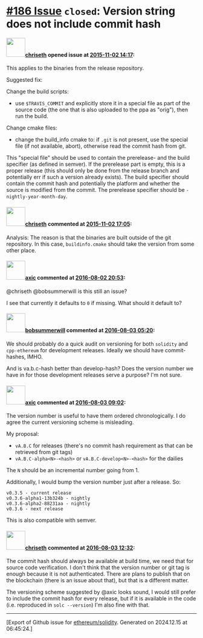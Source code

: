 # [\#186 Issue](https://github.com/ethereum/solidity/issues/186) `closed`: Version string does not include commit hash

#### <img src="https://avatars.githubusercontent.com/u/9073706?v=4" width="50">[chriseth](https://github.com/chriseth) opened issue at [2015-11-02 14:17](https://github.com/ethereum/solidity/issues/186):

This applies to the binaries from the release repository.

Suggested fix:

Change the build scripts:
- use `$TRAVIS_COMMIT` and explicitly store it in a special file as part of the source code (the one that is also uploaded to the ppa as "orig"), then run the build.

Change cmake files:
- change the build_info cmake to: if `.git` is not present, use the special file (if not available, abort), otherwise read the commit hash from git.

This "special file" should be used to contain the prerelease- and the build specifier (as defined in semver). If the prerelease part is empty, this is a proper release (this should only be done from the release branch and potentially err if such a version already exists). The build specifier should contain the commit hash and potentially the platform and whether the source is modified from the commit. The prerelease specifier should be `-nightly-year-month-day`.


#### <img src="https://avatars.githubusercontent.com/u/9073706?v=4" width="50">[chriseth](https://github.com/chriseth) commented at [2015-11-02 17:05](https://github.com/ethereum/solidity/issues/186#issuecomment-153084335):

Analysis: The reason is that the binaries are built outside of the git repository. In this case, `buildinfo.cmake` should take the version from some other place.

#### <img src="https://avatars.githubusercontent.com/u/20340?v=4" width="50">[axic](https://github.com/axic) commented at [2016-08-02 20:53](https://github.com/ethereum/solidity/issues/186#issuecomment-237039979):

@chriseth @bobsummerwill is this still an issue?

I see that currently it defaults to `0` if missing. What should it default to?

#### <img src="https://avatars.githubusercontent.com/u/3788156?u=f379551fa667ddb096e1ea2ef248d16e7461b1c3&v=4" width="50">[bobsummerwill](https://github.com/bobsummerwill) commented at [2016-08-03 05:20](https://github.com/ethereum/solidity/issues/186#issuecomment-237142351):

We should probably do a quick audit on versioning for both `solidity` and `cpp-ethereum` for development releases.   Ideally we should have commit-hashes, IMHO.

And is va.b.c-hash better than develop-hash?    Does the version number we have in for those development releases serve a purpose?  I'm not sure.

#### <img src="https://avatars.githubusercontent.com/u/20340?v=4" width="50">[axic](https://github.com/axic) commented at [2016-08-03 09:02](https://github.com/ethereum/solidity/issues/186#issuecomment-237183183):

The version number is useful to have them ordered chronologically.  I do agree the current versioning scheme is misleading.

My proposal:
- `vA.B.C` for releases (there's no commit hash requirement as that can be retrieved from git tags)
- `vA.B.C-alpha<N>-<hash>` or `vA.B.C-develop<N>-<hash>` for the dailies

The `N` should be an incremental number going from 1.

Additionally, I would bump the version number just after a release. So:

```
v0.3.5 - current release
v0.3.6-alpha1-13b324b - nightly
v0.3.6-alpha2-88231aa - nightly
v0.3.6 - next release
```

This is also compatible with semver.

#### <img src="https://avatars.githubusercontent.com/u/9073706?v=4" width="50">[chriseth](https://github.com/chriseth) commented at [2016-08-03 12:32](https://github.com/ethereum/solidity/issues/186#issuecomment-237224105):

The commit hash should always be available at build time, we need that for source code verification. I don't think that the version number or git tag is enough because it is not authenticated. There are plans to publish that on the blockchain (there is an issue about that), but that is a different matter.

The versioning scheme suggested by @axic looks sound, I would still prefer to include the commit hash for every release, but if it is available in the code (i.e. reproduced in `solc --version`) I'm also fine with that.


-------------------------------------------------------------------------------



[Export of Github issue for [ethereum/solidity](https://github.com/ethereum/solidity). Generated on 2024.12.15 at 06:45:24.]
